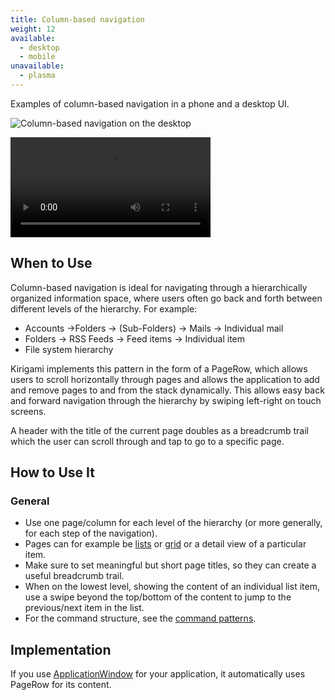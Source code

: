 ```yaml
---
title: Column-based navigation
weight: 12
available:
  - desktop
  - mobile
unavailable:
  - plasma
---
```


Examples of column-based navigation in a phone and a desktop UI.

![Column-based navigation on the desktop](/hig/Desktop.png)

<video autoplay src="https://cdn.kde.org/hig/video/20181031-1/Column1.webm" 
loop="true" playsinline="true" width="320" controls="true" 
onended="this.play()" class="border"></video>

When to Use
-----------

Column-based navigation is ideal for navigating through a hierarchically
organized information space, where users often go back and forth between
different levels of the hierarchy. For example:

-   Accounts ->Folders -> (Sub-Folders) -> Mails -> Individual mail
-   Folders -> RSS Feeds -> Feed items -> Individual item
-   File system hierarchy

Kirigami implements this pattern in the form of a PageRow, which allows
users to scroll horizontally through pages and allows the application to
add and remove pages to and from the stack dynamically. This allows easy
back and forward navigation through the hierarchy by swiping left-right
on touch screens.

A header with the title of the current page doubles as a breadcrumb
trail which the user can scroll through and tap to go to a specific
page.

How to Use It
-------------

### General

-   Use one page/column for each level of the hierarchy (or more
    generally, for each step of the navigation).
-   Pages can for example be [lists](../list) or [grid](../grid) or a
    detail view of a particular item.
-   Make sure to set meaningful but short page titles, so they can
    create a useful breadcrumb trail.
-   When on the lowest level, showing the content of an individual list
    item, use a swipe beyond the top/bottom of the content to jump to
    the previous/next item in the list.
-   For the command structure, see the [command patterns](/hig/patterns-command/).

Implementation
--------------

If you use [ApplicationWindow](api:kirigami2;ApplicationWindow) for
your application, it automatically uses PageRow for its content.
